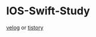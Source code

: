 # IOS-Swift-Study

[velog](https://velog.io/@everytime79/series/IOS) or [tistory](https://soosdev.tistory.com/category/Study/IOS%20Swift%20%7C%20%ED%8C%A8%EC%8A%A4%ED%8A%B8%EC%BB%B4%ED%8D%BC%EC%8A%A4)
